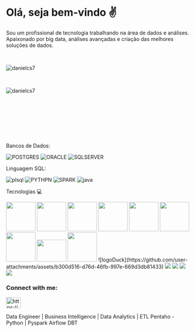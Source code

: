 

# Olá, seja bem-vindo ✌️

Sou um profissional de tecnologia trabalhando na área de dados e análises.
Apaixonado por big data, análises avançadas e criação das melhores soluções de dados.

<div style="display: inline_block"><br>
<p><img align="center" src="https://github-readme-stats.vercel.app/api?username=danielcs7&show_icons=true&locale=en&theme=prussian" alt="danielcs7" />



<div style="display: inline_block"><br>
<p><img align="left" src="https://github-readme-stats.vercel.app/api/top-langs?username=danielcs7&show_icons=true&locale=en&layout=compact&theme=prussian" alt="danielcs7" />
</p>
</div>
</br>
<br>
<br>
</br>
</br>

<br>
</br>
<br>

Bancos de Dados:

![POSTGRES](https://img.shields.io/badge/-POSTGRES-yellowgreen)
![ORACLE](https://img.shields.io/badge/-ORACLE-CRITICAL)
![SQLSERVER](https://img.shields.io/badge/-SQLSERVER-red)

Linguagem SQL:

![plsql](https://img.shields.io/badge/ORACLE-PLSQL-important)
![PYTHPN](https://img.shields.io/badge/PYTHON-PY-blue)
![SPARK](https://img.shields.io/badge/PYTHON-PYSPARK-green)
![java](https://img.shields.io/badge/JAVA-JV-BLUEVIOLET)

Tecnologias 💻
<div>
<img src="https://user-images.githubusercontent.com/92809543/147505634-790c4187-0e0c-42cd-b3b5-b35c77c16347.png" width="80" height=80"/>
<img src="https://user-images.githubusercontent.com/92809543/147506791-fa632e59-58c0-423f-bfab-90184b5528ce.png" width="80" height=80"/>
<img src="https://user-images.githubusercontent.com/92809543/147508656-c98f7a17-504e-40f2-b710-c5031c0198fd.png" width="80" height=80"/>
<img src="https://user-images.githubusercontent.com/92809543/147506898-cf34755f-ee0d-484e-8239-cb1ecb4982e4.png" width="80" height=80"/>
<img src="https://user-images.githubusercontent.com/92809543/147506952-a82aa3f8-0ab6-4223-8e77-a42fffe50e4b.png" width="80" height=80"/>
<img src="https://user-images.githubusercontent.com/92809543/147509370-bfdc9029-5eb9-44ab-a551-d532b6efb0b7.png" width="80" height=80"/>
<img src="https://github.com/danielcs7/danielcs7/assets/29869300/adf93a3c-0a60-4481-9ed0-d0a745df5a00" width="80" height="80">
<img src="https://user-images.githubusercontent.com/29869300/361927937-ef4f24b3-5225-4e9d-8da4-20eb62b0f179.png" width="80" height="60">



<img src="[https://github.com/danielcs7/danielcs7/assets/b300d516-d76d-46fb-997e-669d3db81433)"  width="80" height="80">
![logoDuck](https://github.com/user-attachments/assets/b300d516-d76d-46fb-997e-669d3db81433)



<img src="https://user-images.githubusercontent.com/29869300/227797597-71d9b9fa-2ec1-443d-8e1c-2127a9fc1cb1.png"/>
<img src="https://user-images.githubusercontent.com/29869300/227797603-7f750ef1-17f0-403c-842a-3ff34e927f7b.png"/>
<img src="https://user-images.githubusercontent.com/29869300/227797608-e765f0ef-fc64-444b-a5af-8e9b5be0396f.png"/>
<img src="https://user-images.githubusercontent.com/29869300/227797616-20683481-52d0-4cea-8411-f1572451c998.png"/>     
 
</div>


<h3 align="left">Connect with me:</h3>
<p align="left">
<a href="https://linkedin.com/in/https://www.linkedin.com/in/danielcarloss7/" target="blank"><img align="center" src="https://raw.githubusercontent.com/rahuldkjain/github-profile-readme-generator/master/src/images/icons/Social/linked-in-alt.svg" alt="https://www.linkedin.com/in/danielcarloss7/" height="30" width="40" /></a>
</p>



Data Engineer | Business Intelligence | Data Analytics | ETL Pentaho - Python | Pyspark Airflow DBT
       
